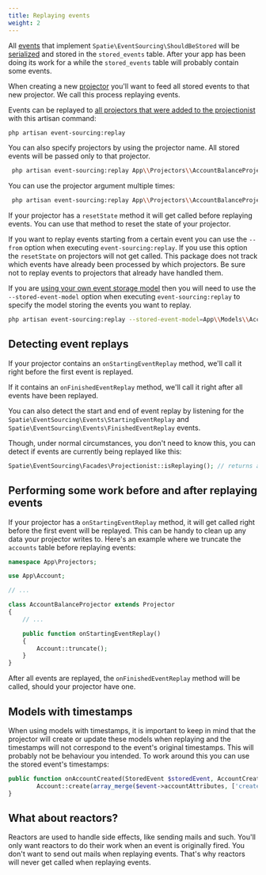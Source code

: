 ```yaml
---
title: Replaying events
weight: 2
---
```


All [events](/laravel-event-sourcing/v3/advanced-usage/preparing-events/) that implement `Spatie\EventSourcing\ShouldBeStored` will be [serialized](/laravel-event-sourcing/v3/advanced-usage/using-your-own-event-serializer) and stored in the `stored_events` table. After your app has been doing its work for a while the `stored_events` table will probably contain some events.

 When creating a new [projector](/laravel-event-sourcing/v3/using-projectors/writing-your-first-projector/) you'll want to feed all stored events to that new projector. We call this process replaying events.

 Events can be replayed to [all projectors that were added to the projectionist](/laravel-event-sourcing/v3/using-projectors/creating-and-configuring-projectors/) with this artisan command:

 ```bash
 php artisan event-sourcing:replay
 ```

 You can also specify projectors by using the projector name. All stored events will be passed only to that projector.

 ```bash
  php artisan event-sourcing:replay App\\Projectors\\AccountBalanceProjector
 ```

 You can use the projector argument multiple times:

  ```bash
   php artisan event-sourcing:replay App\\Projectors\\AccountBalanceProjector App\\Projectors\\AnotherProjector
  ```

If your projector has a `resetState` method it will get called before replaying events. You can use that method to reset the state of your projector.

If you want to replay events starting from a certain event you can use the `--from` option when executing `event-sourcing:replay`. If you use this option the `resetState` on projectors will not get called. This package does not track which events have already been processed by which projectors. Be sure not to replay events to projectors that already have handled them.

If you are [using your own event storage model](/laravel-event-sourcing/v3/advanced-usage/using-your-own-event-storage-model/) then you will need to use the `--stored-event-model` option when executing `event-sourcing:replay` to specify the model storing the events you want to replay.

```bash
php artisan event-sourcing:replay --stored-event-model=App\\Models\\AccountStoredEvent
 ```

## Detecting event replays

If your projector contains an `onStartingEventReplay` method, we'll call it right before the first event is replayed.

If it contains an `onFinishedEventReplay` method, we'll call it right after all events have been replayed.

You can also detect the start and end of event replay by listening for the `Spatie\EventSourcing\Events\StartingEventReplay` and `Spatie\EventSourcing\Events\FinishedEventReplay` events.

Though, under normal circumstances, you don't need to know this, you can detect if events are currently being replayed like this:

```php
Spatie\EventSourcing\Facades\Projectionist::isReplaying(); // returns a boolean
```

## Performing some work before and after replaying events

If your projector has a `onStartingEventReplay` method, it will get called right before the first event will be replayed. This can be handy to clean up any data your projector writes to. Here's an example where we truncate the `accounts` table before replaying events:

```php
namespace App\Projectors;

use App\Account;

// ...

class AccountBalanceProjector extends Projector
{
    // ...

    public function onStartingEventReplay()
    {
        Account::truncate();
    }
}
```

After all events are replayed, the `onFinishedEventReplay` method will be called, should your projector have one.

## Models with timestamps

When using models with timestamps, it is important to keep in mind that the projector will create or update these models when replaying and the timestamps will not correspond to the event's original timestamps. This will probably not be behaviour you intended. To work around this you can use the stored event's timestamps:

```php
public function onAccountCreated(StoredEvent $storedEvent, AccountCreated $event) {
        Account::create(array_merge($event->accountAttributes, ['created_at' => $storedEvent->created_at, 'updated_at' => $storedEvent->created_at]));
}
```

## What about reactors?

Reactors are used to handle side effects, like sending mails and such. You'll only want reactors to do their work when an event is originally fired. You don't want to send out mails when replaying events. That's why reactors will never get called when replaying events.

